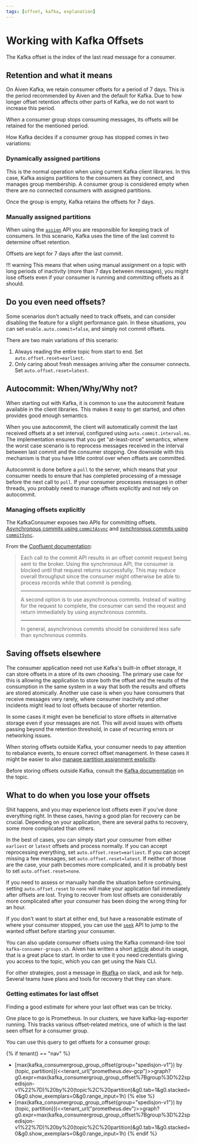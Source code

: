 ```yaml
---
tags: [offset, kafka, explanation]
---
```


# Working with Kafka Offsets

The Kafka offset is the index of the last read message for a consumer.

## Retention and what it means

On Aiven Kafka, we retain consumer offsets for a period of 7 days.
This is the period recommended by Aiven and the default for Kafka.
Due to how longer offset retention affects other parts of Kafka, we do not want to increase this period.

When a consumer group stops consuming messages, its offsets will be retained for the mentioned period.

How Kafka decides if a consumer group has stopped comes in two variations:

### Dynamically assigned partitions

This is the normal operation when using current Kafka client libraries.
In this case, Kafka assigns partitions to the consumers as they connect, and manages group membership.
A consumer group is considered empty when there are no connected consumers with assigned partitions.

Once the group is empty, Kafka retains the offsets for 7 days.

### Manually assigned partitions

When using the [`assign`][assign] API you are responsible for keeping track of consumers.
In this scenario, Kafka uses the time of the last commit to determine offset retention.

Offsets are kept for 7 days after the last commit.

!!! warning
    This means that when using manual assignment on a topic with long periods of inactivity (more than 7 days between messages),
    you might lose offsets even if your consumer is running and committing offsets as it should.

## Do you even need offsets?

Some scenarios don't actually need to track offsets, and can consider disabling the feature for a slight performance gain.
In these situations, you can set `enable.auto.commit=false`, and simply not commit offsets.

There are two main variations of this scenario:

1. Always reading the entire topic from start to end. Set `auto.offset.reset=earliest`.
2. Only caring about fresh messages arriving after the consumer connects. Set `auto.offset.reset=latest`.

## Autocommit: When/Why/Why not?

When starting out with Kafka, it is common to use the autocommit feature available in the client libraries.
This makes it easy to get started, and often provides good enough semantics.

When you use autocommit, the client will automatically commit the last received offsets at a set interval, configured using `auto.commit.interval.ms`.
The implementation ensures that you get "at-least-once" semantics, where the worst case scenario is to reprocess messages received in the interval between last commit and the consumer stopping.
One downside with this mechanism is that you have little control over when offsets are committed.

Autocommit is done before a `poll` to the server, which means that your consumer needs to ensure that has completed processing of a message before the next call to `poll`.
If your consumer processes messages in other threads, you probably need to manage offsets explicitly and not rely on autocommit.

### Managing offsets explicitly

The KafkaConsumer exposes two APIs for committing offsets.
[Asynchronous commits using `commitAsync`][commitAsync] and [synchronous commits using `commitSync`][commitSync].

From the [Confluent documentation][offset-management]:

> Each call to the commit API results in an offset commit request being sent to the broker. Using the synchronous API, the consumer is blocked until that request returns successfully. This may reduce overall throughput since the consumer might otherwise be able to process records while that commit is pending.
>
> ---
>
> A second option is to use asynchronous commits. Instead of waiting for the request to complete, the consumer can send the request and return immediately by using asynchronous commits.
>
> ---
>
> In general, asynchronous commits should be considered less safe than synchronous commits.


## Saving offsets elsewhere

The consumer application need not use Kafka's built-in offset storage, it can store offsets in a store of its own choosing.
The primary use case for this is allowing the application to store both the offset and the results of the consumption in the same system in a way that both the results and offsets are stored atomically.
Another use case is when you have consumers that receive messages very rarely, where consumer inactivity and other incidents might lead to lost offsets because of shorter retention.

In some cases it might even be beneficial to store offsets in alternative storage even if your messages are not.
This will avoid issues with offsets passing beyond the retention threshold, in case of recurring errors or networking issues.

When storing offsets outside Kafka, your consumer needs to pay attention to rebalance events, to ensure correct offset management.
In these cases it might be easier to also [manage partition assignment explicitly](#manually-assigned-partitions).

Before storing offsets outside Kafka, consult the [Kafka documentation][rebalance] on the topic.

## What to do when you lose your offsets

Shit happens, and you may experience lost offsets even if you've done everything right.
In these cases, having a good plan for recovery can be crucial.
Depending on your application, there are several paths to recovery, some more complicated than others.

In the best of cases, you can simply start your consumer from either `earliest` or `latest` offsets and process normally.
If you can accept reprocessing everything, set `auto.offset.reset=earliest`.
If you can accept missing a few messages, set `auto.offset.reset=latest`.
If neither of those are the case, your path becomes more complicated, and it is probably best to set `auto.offset.reset=none`.

If you need to assess or manually handle the situation before continuing, setting `auto.offset.reset` to `none` will make your application fail immediately after offsets are lost.
Trying to recover from lost offsets are considerably more complicated after your consumer has been doing the wrong thing for an hour.

If you don't want to start at either end, but have a reasonable estimate of where your consumer stopped, you can use the [`seek`][seek] API to jump to the wanted offset before starting your consumer.

You can also update consumer offsets using the Kafka command-line tool `kafka-consumer-groups.sh`.
Aiven has written a short [article][aiven-offset-help] about its usage, that is a great place to start.
In order to use it you need credentials giving you access to the topic, which you can get using the Nais CLI.

For other strategies, post a message in [#kafka](https://nav-it.slack.com/archives/C73B9LC86) on slack, and ask for help.
Several teams have plans and tools for recovery that they can share.

### Getting estimates for last offset

Finding a good estimate for where your last offset was can be tricky.

One place to go is Prometheus.
In our clusters, we have kafka-lag-exporter running.
This tracks various offset-related metrics, one of which is the last seen offset for a consumer group.

You can use this query to get offsets for a consumer group:

{% if tenant() == "nav" %}
* [max(kafka_consumergroup_group_offset{group="spedisjon-v1"}) by (topic, partition)](<<tenant_url("prometheus.dev-gcp")>>graph?g0.expr=max(kafka_consumergroup_group_offset%7Bgroup%3D%22spedisjon-v1%22%7D)%20by%20(topic%2C%20partition)&g0.tab=1&g0.stacked=0&g0.show_exemplars=0&g0.range_input=1h)
{% else %}
* [max(kafka_consumergroup_group_offset{group="spedisjon-v1"}) by (topic, partition)](<<tenant_url("prometheus.dev")>>graph?g0.expr=max(kafka_consumergroup_group_offset%7Bgroup%3D%22spedisjon-v1%22%7D)%20by%20(topic%2C%20partition)&g0.tab=1&g0.stacked=0&g0.show_exemplars=0&g0.range_input=1h)
{% endif %}


<!-- Long links moved here for better text flow -->
[assign]: https://kafka.apache.org/28/javadoc/org/apache/kafka/clients/consumer/KafkaConsumer.html#assign(java.util.Collection)
[commitAsync]: https://kafka.apache.org/28/javadoc/org/apache/kafka/clients/consumer/KafkaConsumer.html#commitAsync()
[commitSync]: https://kafka.apache.org/28/javadoc/org/apache/kafka/clients/consumer/KafkaConsumer.html#commitSync()
[offset-management]: https://docs.confluent.io/platform/current/clients/consumer.html#offset-management
[rebalance]: https://kafka.apache.org/28/javadoc/org/apache/kafka/clients/consumer/KafkaConsumer.html#rebalancecallback
[seek]: https://kafka.apache.org/28/javadoc/org/apache/kafka/clients/consumer/KafkaConsumer.html#seek(org.apache.kafka.common.TopicPartition,long)
[aiven-offset-help]: https://aiven.io/docs/products/kafka/howto/viewing-resetting-offset

